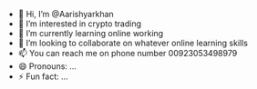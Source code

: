 - 👋 Hi, I’m @Aarishyarkhan
- 👀 I’m interested in crypto trading
- 🌱 I’m currently learning online working
- 💞️ I’m looking to collaborate on whatever online learning skills
- 📫 You can reach me on phone number 00923053498979
- 😄 Pronouns: ...
- ⚡ Fun fact: ...

<!---
Aarishyarkhan/Aarishyarkhan is a ✨ special ✨ repository because its `README.md` (this file) appears on your GitHub profile.
You can click the Preview link to take a look at your changes.
--->
